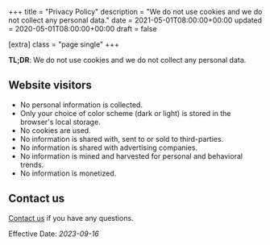 +++
title = "Privacy Policy"
description = "We do not use cookies and we do not collect any personal data."
date = 2021-05-01T08:00:00+00:00
updated = 2020-05-01T08:00:00+00:00
draft = false

[extra]
class = "page single"
+++

__TL;DR__: We do not use cookies and we do not collect any personal data.

## Website visitors

- No personal information is collected.
- Only your choice of color scheme (dark or light) is stored in the browser's local storage.
- No cookies are used.
- No information is shared with, sent to or sold to third-parties.
- No information is shared with advertising companies.
- No information is mined and harvested for personal and behavioral trends.
- No information is monetized.

## Contact us

[Contact us](mailto:rscdsbuffalo@eufalconimorph.com) if you have any questions.

Effective Date: _2023-09-16_
